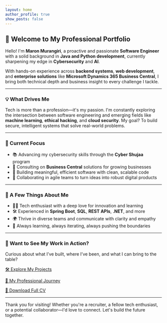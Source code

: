 ```yaml
---
layout: home
author_profile: true
show_posts: false
---
```


<section>
  <h2>👋 Welcome to My Professional Portfolio</h2>

  <p>
    Hello! I'm <strong>Maron Murangiri</strong>, a proactive and passionate <strong>Software Engineer</strong> with a solid background in <strong>Java and Python development</strong>, currently sharpening my edge in <strong>Cybersecurity</strong> and <strong>AI</strong>.
  </p>

  <p>
    With hands-on experience across <strong>backend systems</strong>, <strong>web development</strong>, and <strong>enterprise solutions</strong> like <strong>Microsoft Dynamics 365 Business Central</strong>, I bring both technical depth and business insight to every challenge I tackle.
  </p>
</section>

<hr>

<section>
  <h3>💡 What Drives Me</h3>
  <p>
    Tech is more than a profession—it's my passion. I'm constantly exploring the intersection between software engineering and emerging fields like <strong>machine learning</strong>, <strong>ethical hacking</strong>, and <strong>cloud security</strong>. My goal? To build secure, intelligent systems that solve real-world problems.
  </p>
</section>

<hr>

<section>
  <h3>🔭 Current Focus</h3>
  <ul>
    <li>📚 Advancing my cybersecurity skills through the <strong>Cyber Shujaa</strong> program</li>
    <li>💼 Consulting on <strong>Business Central</strong> solutions for growing businesses</li>
    <li>🔧 Building meaningful, efficient software with clean, scalable code</li>
    <li>🤝 Collaborating in agile teams to turn ideas into robust digital products</li>
  </ul>
</section>

<hr>

<section>
  <h3>🌟 A Few Things About Me</h3>
  <ul>
    <li>👨‍💻 Tech enthusiast with a deep love for innovation and learning</li>
    <li>🛠️ Experienced in <strong>Spring Boot</strong>, <strong>SQL</strong>, <strong>REST APIs</strong>, <strong>.NET</strong>, and more</li>
    <li>🌍 Thrive in diverse teams and communicate with clarity and empathy</li>
    <li>🚀 Always learning, always iterating, always pushing the boundaries</li>
  </ul>
</section>

<hr>

<section>
  <h3>📂 Want to See My Work in Action?</h3>
  <p>Curious about what I’ve built, where I’ve been, and what I can bring to the table?</p>

  <p>
    <a href="/projects" class="btn btn--primary">🛠 Explore My Projects</a>
  </p>
  <p>
    <a href="/about" class="btn btn--success">📌 My Professional Journey</a>
  </p>
  <p>
    <a href="#" class="btn btn--info">📄 Download Full CV</a> <!-- Replace # with your CV URL -->
  </p>
</section>

<hr>

<section>
  <p>
    Thank you for visiting! Whether you're a recruiter, a fellow tech enthusiast, or a potential collaborator—I'd love to connect. Let's build the future together.
  </p>
</section>
